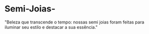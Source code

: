 # Semi-Joias-
"Beleza que transcende o tempo: nossas semi joias foram feitas para iluminar seu estilo e destacar a sua essência."
